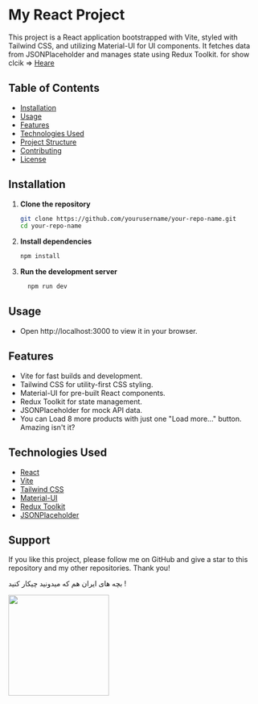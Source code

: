 # My React Project

This project is a React application bootstrapped with Vite, styled with Tailwind CSS, and utilizing Material-UI for UI components. It fetches data from JSONPlaceholder and manages state using Redux Toolkit. for show clcik => <a href="https://66a82ebdbbc01ea7302aa984--bucolic-croissant-6cdd26.netlify.app/">Heare</a>

## Table of Contents

- [Installation](#installation)
- [Usage](#usage)
- [Features](#features)
- [Technologies Used](#technologies-used)
- [Project Structure](#project-structure)
- [Contributing](#contributing)
- [License](#license)

## Installation

1. **Clone the repository**
   ```bash
   git clone https://github.com/yourusername/your-repo-name.git
   cd your-repo-name
   ```
2. **Install dependencies**
   ```bash
   npm install
   ```
3. **Run the development server**
   ```bash
     npm run dev
   ```

## Usage

- Open http://localhost:3000 to view it in your browser.

## Features

- Vite for fast builds and development.
- Tailwind CSS for utility-first CSS styling.
- Material-UI for pre-built React components.
- Redux Toolkit for state management.
- JSONPlaceholder for mock API data.
- You can Load 8 more products with just one "Load more..." button. Amazing isn't it?

## Technologies Used

- [React](https://reactjs.org/)
- [Vite](https://vitejs.dev/)
- [Tailwind CSS](https://tailwindcss.com/)
- [Material-UI](https://material-ui.com/)
- [Redux Toolkit](https://redux-toolkit.js.org/)
- [JSONPlaceholder](https://jsonplaceholder.typicode.com/)

## Support

If you like this project, please follow me on GitHub and give a star to this repository and my other repositories. Thank you!

بچه های ایران هم که میدونید چیکار کنید !

<a href="https://www.coffeebede.com/s.m.mousavi"><img class="img-fluid" width="200" src="https://coffeebede.ir/DashboardTemplateV2/app-assets/images/banner/default-yellow.svg" /></a>
